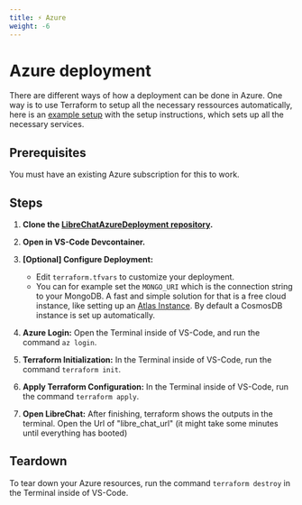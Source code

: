 ```yaml
---
title: ⚡ Azure
weight: -6
---
```

# Azure deployment

There are different ways of how a deployment can be done in Azure. 
One way is to use Terraform to setup all the necessary ressources automatically, here is an [example setup](https://github.com/thunderbug1/LibreChatAzureDeployment) with the setup instructions, which sets up all the necessary services.

## Prerequisites

You must have an existing Azure subscription for this to work.

## Steps

1. **Clone the [LibreChatAzureDeployment repository](https://github.com/thunderbug1/LibreChatAzureDeployment).**
   
2. **Open in VS-Code Devcontainer.**

3. **[Optional] Configure Deployment:**
    * Edit `terraform.tfvars` to customize your deployment. 
    * You can for example set the `MONGO_URI` which is the connection string to your MongoDB. A fast and simple solution for that is a free cloud instance, like setting up an [Atlas Instance](https://github.com/danny-avila/LibreChat/blob/main/docs/install/mongodb.md). By default a CosmosDB instance is set up automatically.

4. **Azure Login:** Open the Terminal inside of VS-Code, and run the command `az login`.

5. **Terraform Initialization:** In the Terminal inside of VS-Code, run the command `terraform init`.

6. **Apply Terraform Configuration:** In the Terminal inside of VS-Code, run the command `terraform apply`.

7. **Open LibreChat:** After finishing, terraform shows the outputs in the terminal. Open the Url of "libre_chat_url" (it might take some minutes until everything has booted)
## Teardown

To tear down your Azure resources, run the command `terraform destroy` in the Terminal inside of VS-Code.

